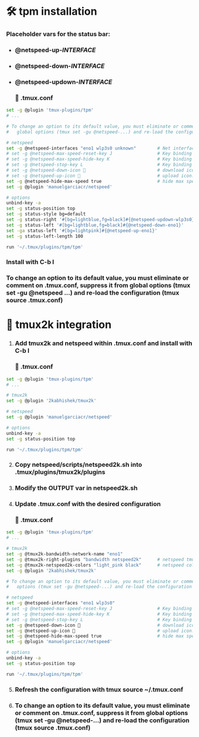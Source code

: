 # 🛠️ tpm installation

### Placeholder vars for the status bar:
- ### @netspeed-up-_INTERFACE_
- ### @netspeed-down-_INTERFACE_
- ### @netspeed-updown-_INTERFACE_

    ### 📑 .tmux.conf

```bash
set -g @plugin 'tmux-plugins/tpm'
# ...

# To change an option to its default value, you must eliminate or comment on .tmux.conf, suppress it from 
#   global options (tmux set -gu @netspeed-...) and re-load the configuration (tmux source .tmux.conf)

# netspeed
set -g @netspeed-interfaces "eno1 wlp3s0 unknown"        # Net interfaces to consult 
# set -g @netspeed-max-speed-reset-key J                 # Key binding to reset the max speed. Default M
# set -g @netspeed-max-speed-hide-key K                  # Key binding to hide/show the max speed. Default H 
# set -g @netspeed-stop-key L                            # Key binding to stop/resume netspeed. Default S 
# set -g @netspeed-down-icon                            # download icon. Default 
# set -g @netspeed-up-icon                              # upload icon. Default 
set -g @netspeed-hide-max-speed true                     # hide max speed
set -g @plugin 'manuelgarciacr/netspeed'

# options
unbind-key -a
set -g status-position top
set -g status-style bg=default
set -g status-right '#[bg=lightblue,fg=black]#{@netspeed-updown-wlp3s0}'  # netspeed output placeholders 
set -g status-left '#[bg=lightblue,fg=black]#{@netspeed-down-eno1}'       # netspeed output placeholders
set -ga status-left '#[bg=lightpink]#{@netspeed-up-eno1}'                 # netspeed output placeholders
set -g status-left-length 100                                             # Assign enough length

run '~/.tmux/plugins/tpm/tpm'
```
### Install with C-b I
### To change an option to its default value, you must eliminate or comment on .tmux.conf, suppress it from global options (tmux set -gu @netspeed ...) and re-load the configuration (tmux source .tmux.conf)

# 📌 tmux2k integration

1. ### Add tmux2k and netspeed within .tmux.conf and install with C-b I 

    ### 📑 .tmux.conf
```bash
set -g @plugin 'tmux-plugins/tpm'
# ...

# tmux2k
set -g @plugin '2kabhishek/tmux2k'

# netspeed
set -g @plugin 'manuelgarciacr/netspeed'

# options
unbind-key -a
set -g status-position top

run '~/.tmux/plugins/tpm/tpm'
```
2. ### Copy netspeed/scripts/netspeed2k.sh into .tmux/plugins/tmux2k/plugins
2. ### Modify the OUTPUT var in netspeed2k.sh
3. ### Update .tmux.conf with the desired configuration

    ### 📑 .tmux.conf
```bash
set -g @plugin 'tmux-plugins/tpm'
# ...

# tmux2k
set -g @tmux2k-bandwidth-network-name "eno1"
set -g @tmux2k-right-plugins "bandwidth netspeed2k"      # netspeed tmux2k plugin
set -g @tmux2k-netspeed2k-colors "light_pink black"      # netspeed color. You can also change directly by editing the main.sh file of the tmux2k plugin
set -g @plugin '2kabhishek/tmux2k'

# To change an option to its default value, you must eliminate or comment on .tmux.conf, suppress it from global
#   options (tmux set -gu @netspeed-...) and re-load the configuration (tmux source .tmux.conf)

# netspeed
set -g @netspeed-interfaces "eno1 wlp3s0"
# set -g @netspeed-max-speed-reset-key J                 # Key binding to reset the max speed. Default M
# set -g @netspeed-max-speed-hide-key K                  # Key binding to hide/show the max speed. Default H 
# set -g @netspeed-stop-key L                            # Key binding to stop/resume netspeed. Default S 
set -g @netspeed-down-icon                              # download icon. Default 
set -g @netspeed-up-icon                                # upload icon. Default 
set -g @netspeed-hide-max-speed true                     # hide max speed
set -g @plugin 'manuelgarciacr/netspeed'

# options
unbind-key -a
set -g status-position top

run '~/.tmux/plugins/tpm/tpm'
```
5. ### Refresh the configuration with tmux source ~/.tmux.conf
6. ### To change an option to its default value, you must eliminate or comment on .tmux.conf, suppress it from global options (tmux set -gu @netspeed-...) and re-load the configuration (tmux source .tmux.conf)
